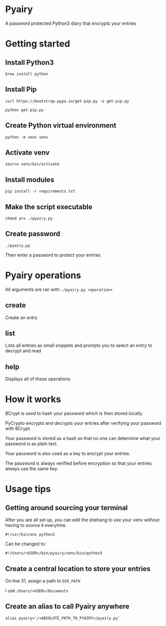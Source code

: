# Pyairy
A password protected Python3 diary that encrypts your entries  

# Getting started
## Install Python3  
`brew install python`

## Install Pip
`curl https://bootstrap.pypa.io/get-pip.py -o get-pip.py`  

`python get-pip.py`  

## Create Python virtual environment
`python -m venv venv`

## Activate venv
`source venv/bin/activate`  

## Install modules
`pip install -r requirements.txt`  

## Make the script executable
`chmod a+x ./pyairy.py`  

## Create password
`./pyairy.py`  

Then enter a password to protect your entries  

# Pyairy operations  
All arguments are ran with `./pyairy.py <operation>`  

## create
Create an entry  

## list
Lists all entries as small snippets and prompts you to select an entry to decrypt and read  

## help
Displays all of these operations  

# How it works
BCrypt is used to hash your password which is then stored locally.  

PyCrypto encrypts and decrypts your entries after verifying your password with BCrypt.  

Your password is stored as a hash so that no one can determine what your password is as plain text.  

Your password is also used as a key to encrypt your entries.

The password is always verified before encryption so that your entries always use the same key.

# Usage tips
## Getting around sourcing your terminal
After you are all set up, you can edit the shebang to use your venv without having to source it everytime.  

`#!/usr/bin/env python3`  

Can be changed to:  

`#!/Users/<USER>/bin/pyairy/venv/bin/python3`

## Create a central location to store your entries
On line 31, assign a path to `DIR_PATH`  

I use `/Users/<USER>/Documents`  

## Create an alias to call Pyairy anywhere
`alias pyairy='/<ABSOLUTE_PATH_TO_PYAIRY>/pyairy.py'`